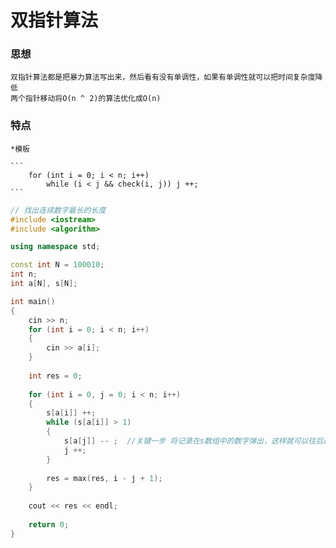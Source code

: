 # 双指针算法

### 思想
    双指针算法都是把暴力算法写出来，然后看有没有单调性，如果有单调性就可以把时间复杂度降低
    两个指针移动将O(n ^ 2)的算法优化成O(n)   

### 特点
    *模板

    ```
        for (int i = 0; i < n; i++)
            while (i < j && check(i, j)) j ++;
    ```    

```c++ 
// 找出连续数字最长的长度
#include <iostream>
#include <algorithm>

using namespace std;

const int N = 100010;
int n;
int a[N], s[N];

int main()
{
    cin >> n;
    for (int i = 0; i < n; i++)
    {
        cin >> a[i];
    }
    
    int res = 0;
    
    for (int i = 0, j = 0; i < n; i++)
    {
        s[a[i]] ++;
        while (s[a[i]] > 1)
        {
            s[a[j]] -- ;  //关键一步 将记录在s数组中的数字弹出，这样就可以往后遍历的时候，在遇到相同的数字不至于被算作重复的。
            j ++;
        }
        
        res = max(res, i - j + 1);
    }
    
    cout << res << endl;
    
    return 0;
}


```

